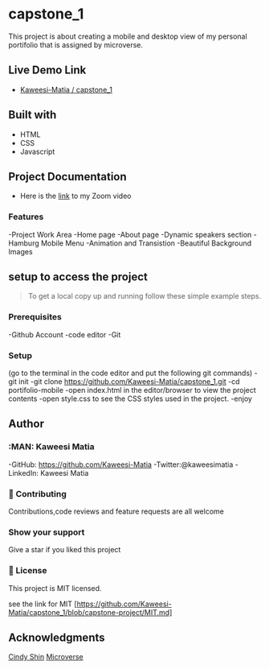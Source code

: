 # capstone_1

This project is about creating a mobile and desktop view of my personal portifolio that is assigned by microverse. 

## Live Demo Link

- [Kaweesi-Matia / capstone_1](https://kaweesi-matia.github.io/capstone_1/)

## Built with

- HTML
- CSS
- Javascript
## Project Documentation

- Here is the [link](https://drive.google.com/drive/folders/1QkF9T9JSBUrJq0YpqDdxC0JLzWtngtOg) to my Zoom video

### Features

-Project Work Area
-Home page
-About page
-Dynamic speakers section
-Hamburg Mobile Menu
-Animation and Transistion 
-Beautiful Background Images


## setup to access the project

> To get a local copy up and running follow these simple example steps.

### Prerequisites

-Github Account
-code editor
-Git

### Setup

(go to the terminal in the code editor and put the following git commands)
-git init
-git clone https://github.com/Kaweesi-Matia/capstone_1.git
-cd portifolio-mobile
-open index.html in the editor/browser to view the project contents
-open style.css to see the CSS styles used in the project.
-enjoy

## Author


### :MAN: Kaweesi Matia

-GitHub: https://github.com/Kaweesi-Matia
-Twitter:@kaweesimatia
-LinkedIn: Kaweesi Matia

### :handshake: Contributing

Contributions,code reviews and feature requests are all welcome

### Show your support

Give a star if you liked this project

### :memo: License

This project is MIT licensed.

 see the link for MIT [https://github.com/Kaweesi-Matia/capstone_1/blob/capstone-project/MIT.md]

## Acknowledgments
[Cindy Shin](https://www.behance.net/adagio07)
[Microverse](https://www.microverse.org/about-us)